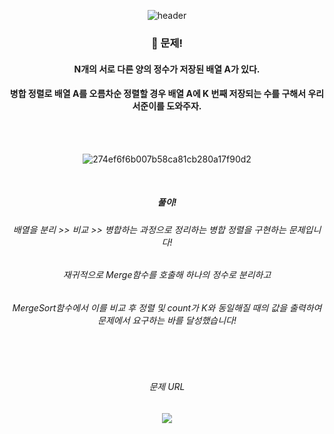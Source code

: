 <div align="center"> 

![header](https://capsule-render.vercel.app/api?type=Slice&text=)

### 🍏 문제!
#### N개의 서로 다른 양의 정수가 저장된 배열 A가 있다.
#### 병합 정렬로 배열 A를 오름차순 정렬할 경우 배열 A에 K 번째 저장되는 수를 구해서 우리 서준이를 도와주자.

<br/>
<br/>

![274ef6f6b007b58ca81cb280a17f90d2](https://github.com/pima86/BACKJOON/assets/71416955/cd28938c-cf03-4c8a-a2d5-e77dc0ca164d)

<br/>

##### 풀이!
###### 배열을 분리 >> 비교 >> 병합하는 과정으로 정리하는 병합 정렬을 구현하는 문제입니다!
###### 재귀적으로 Merge함수를 호출해 하나의 정수로 분리하고
###### MergeSort함수에서 이를 비교 후 정렬 및 count가 K와 동일해질 때의 값을 출력하여 문제에서 요구하는 바를 달성했습니다!

<br/>
<br/>

###### 문제 URL
[<img src="https://img.shields.io/badge/Acmicpc-03C75A?style=flat-square&logo=codementor&logoColor=white"/>](https://www.acmicpc.net/problem/24060)

</div>

